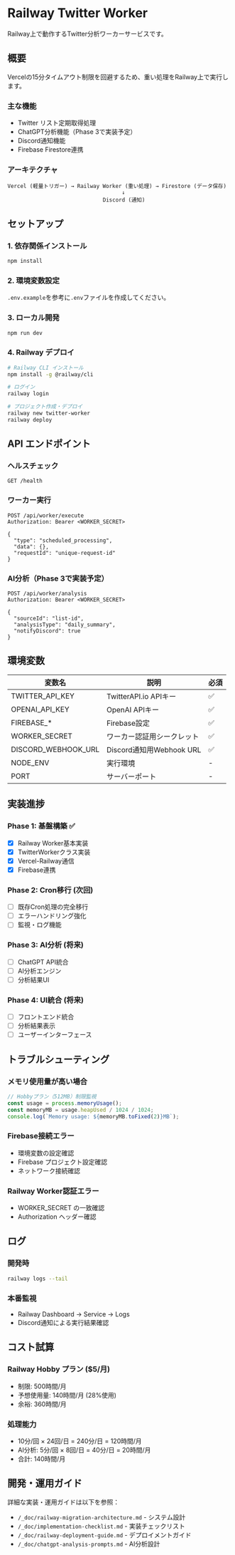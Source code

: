 # Railway Twitter Worker

Railway上で動作するTwitter分析ワーカーサービスです。

## 概要

Vercelの15分タイムアウト制限を回避するため、重い処理をRailway上で実行します。

### 主な機能
- Twitter リスト定期取得処理
- ChatGPT分析機能（Phase 3で実装予定）
- Discord通知機能
- Firebase Firestore連携

### アーキテクチャ
```
Vercel (軽量トリガー) → Railway Worker (重い処理) → Firestore (データ保存)
                                    ↓
                              Discord (通知)
```

## セットアップ

### 1. 依存関係インストール
```bash
npm install
```

### 2. 環境変数設定
`.env.example`を参考に`.env`ファイルを作成してください。

### 3. ローカル開発
```bash
npm run dev
```

### 4. Railway デプロイ
```bash
# Railway CLI インストール
npm install -g @railway/cli

# ログイン
railway login

# プロジェクト作成・デプロイ
railway new twitter-worker
railway deploy
```

## API エンドポイント

### ヘルスチェック
```
GET /health
```

### ワーカー実行
```
POST /api/worker/execute
Authorization: Bearer <WORKER_SECRET>

{
  "type": "scheduled_processing",
  "data": {},
  "requestId": "unique-request-id"
}
```

### AI分析（Phase 3で実装予定）
```
POST /api/worker/analysis
Authorization: Bearer <WORKER_SECRET>

{
  "sourceId": "list-id",
  "analysisType": "daily_summary",
  "notifyDiscord": true
}
```

## 環境変数

| 変数名 | 説明 | 必須 |
|--------|------|------|
| TWITTER_API_KEY | TwitterAPI.io APIキー | ✅ |
| OPENAI_API_KEY | OpenAI APIキー | ✅ |
| FIREBASE_* | Firebase設定 | ✅ |
| WORKER_SECRET | ワーカー認証用シークレット | ✅ |
| DISCORD_WEBHOOK_URL | Discord通知用Webhook URL | ✅ |
| NODE_ENV | 実行環境 | - |
| PORT | サーバーポート | - |

## 実装進捗

### Phase 1: 基盤構築 ✅
- [x] Railway Worker基本実装
- [x] TwitterWorkerクラス実装
- [x] Vercel-Railway通信
- [x] Firebase連携

### Phase 2: Cron移行 (次回)
- [ ] 既存Cron処理の完全移行
- [ ] エラーハンドリング強化
- [ ] 監視・ログ機能

### Phase 3: AI分析 (将来)
- [ ] ChatGPT API統合
- [ ] AI分析エンジン
- [ ] 分析結果UI

### Phase 4: UI統合 (将来)
- [ ] フロントエンド統合
- [ ] 分析結果表示
- [ ] ユーザーインターフェース

## トラブルシューティング

### メモリ使用量が高い場合
```javascript
// Hobbyプラン（512MB）制限監視
const usage = process.memoryUsage();
const memoryMB = usage.heapUsed / 1024 / 1024;
console.log(`Memory usage: ${memoryMB.toFixed(2)}MB`);
```

### Firebase接続エラー
- 環境変数の設定確認
- Firebase プロジェクト設定確認
- ネットワーク接続確認

### Railway Worker認証エラー
- WORKER_SECRET の一致確認
- Authorization ヘッダー確認

## ログ

### 開発時
```bash
railway logs --tail
```

### 本番監視
- Railway Dashboard → Service → Logs
- Discord通知による実行結果確認

## コスト試算

### Railway Hobby プラン ($5/月)
- 制限: 500時間/月
- 予想使用量: 140時間/月 (28%使用)
- 余裕: 360時間/月

### 処理能力
- 10分/回 × 24回/日 = 240分/日 = 120時間/月
- AI分析: 5分/回 × 8回/日 = 40分/日 = 20時間/月
- 合計: 140時間/月

## 開発・運用ガイド

詳細な実装・運用ガイドは以下を参照：
- `/_doc/railway-migration-architecture.md` - システム設計
- `/_doc/implementation-checklist.md` - 実装チェックリスト  
- `/_doc/railway-deployment-guide.md` - デプロイメントガイド
- `/_doc/chatgpt-analysis-prompts.md` - AI分析設計